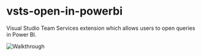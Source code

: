 # vsts-open-in-powerbi
Visual Studio Team Services extension which allows users to open queries in Power BI.

![Walkthrough](https://github.com/stansw/vsts-open-in-powerbi/blob/master/Walkthrough.gif?raw=true)
